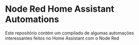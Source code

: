 # Node Red Home Assistant Automations

Este repositório contém um compilado de algumas automações interessantes feitos no Home Assistant com o Node Red